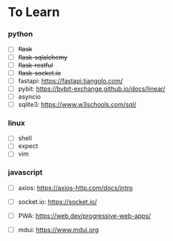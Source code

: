 # To Learn


### python
- [ ] ~~flask~~
- [ ] ~~flask-sqlalchemy~~
- [ ] ~~flask-restful~~
- [ ] ~~flask-socket.io~~
- [ ] fastapi: https://fastapi.tiangolo.com/
- [ ] pybit: https://bybit-exchange.github.io/docs/linear/
- [ ] asyncio
- [ ] sqlite3: https://www.w3schools.com/sql/

### linux
- [ ] shell
- [ ] expect
- [ ] vim

### javascript
- [ ] axios: https://axios-http.com/docs/intro
- [ ] socket.io: https://socket.io/
- [ ] PWA: https://web.dev/progressive-web-apps/
- [ ] mdui: https://www.mdui.org

